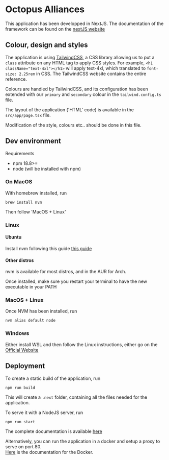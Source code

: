 # Octopus Alliances
This application has been developped in NextJS. The documentation of the framework can be found on the [nextJS website](https://nextjs.org/docs)

## Colour, design and styles
The application is using [TailwindCSS](https://tailwindcss.com/docs/styling-with-utility-classes), a CSS library allowing us to put a `class` attribute on any HTML tag to apply CSS styles.
For example, `<h1 className="text-4xl"></h1>` will apply text-4xl, which translated to `font-size: 2.25rem` in CSS.
The TailwindCSS website contains the entire reference.

Colours are handled by TailwindCSS, and its configuration has been extended with our `primary` and `secondary` colour in the `tailwind.config.ts` file.

The layout of the application ('HTML' code) is available in the `src/app/page.tsx` file.

Modification of the style, colours etc.. should be done in this file.

## Dev environment
Requirements
-   npm 18.8>=
-   node (will be installed with npm)

### On MacOS
With homebrew installed, run
```
brew install nvm
```

Then follow 'MacOS + Linux'
### Linux

#### Ubuntu
Install nvm following this guide [this guide](https://github.com/nvm-sh/nvm?tab=readme-ov-file#installing-and-updating)

#### Other distros
nvm is available for most distros, and in the AUR for Arch.

Once installed, make sure you restart your terminal to have the new executable in your PATH

### MacOS + Linux
Once NVM has been installed, run 
```
nvm alias default node
```

### Windows
Either install WSL and then follow the Linux instructions, either go on the [Official Website](https://docs.npmjs.com/downloading-and-installing-node-js-and-npm)

## Deployment 

To create a static build of the application, run 
```
npm run build
```
This will create a `.next` folder, containing all the files needed for the application.

To serve it with a NodeJS server, run
```
npm run start
```
The complete documentation is available [here](https://nextjs.org/docs/pages/building-your-application/deploying#nodejs-server) 

Alternatively, you can run the application in a docker and setup a proxy to serve on port 80.  
[Here](https://nextjs.org/docs/pages/building-your-application/deploying#docker-image) is the documentation for the Docker.